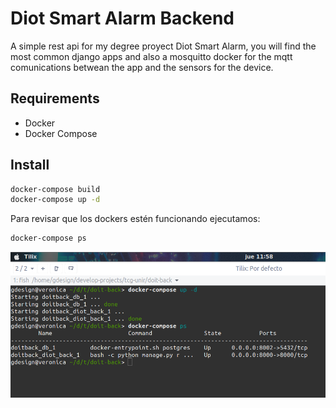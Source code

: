 # Diot Smart Alarm Backend 

A simple rest api for my degree proyect Diot Smart Alarm, you will find the most common django apps and also a mosquitto docker for the mqtt comunications betwean the app and the sensors for the device.

## Requirements
* Docker
* Docker Compose

## Install

```bat
docker-compose build
docker-compose up -d
```

Para revisar que los dockers estén funcionando ejecutamos:

```bat
docker-compose ps
```

![Diot Arduino](doitback.png)


